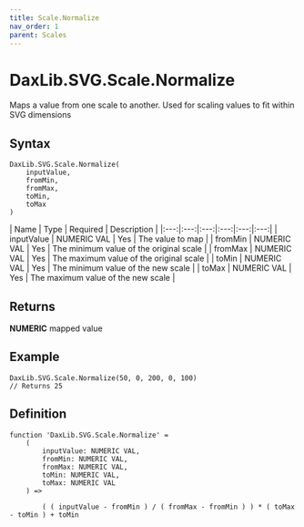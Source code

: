 ```yaml
---
title: Scale.Normalize
nav_order: 1
parent: Scales
---
```


# DaxLib.SVG.Scale.Normalize

Maps a value from one scale to another. Used for scaling values to fit within SVG dimensions

## Syntax

```dax
DaxLib.SVG.Scale.Normalize(
    inputValue, 
    fromMin, 
    fromMax, 
    toMin, 
    toMax
)
```

| Name       | Type        | Required | Description                         |
|:---:|:---:|:---:|:---:|:---:|:---:|
| inputValue | NUMERIC VAL | Yes      | The value to map                    |
| fromMin    | NUMERIC VAL | Yes      | The minimum value of the original scale |
| fromMax    | NUMERIC VAL | Yes      | The maximum value of the original scale |
| toMin      | NUMERIC VAL | Yes      | The minimum value of the new scale  |
| toMax      | NUMERIC VAL | Yes      | The maximum value of the new scale  |

## Returns

**NUMERIC** mapped value

## Example

```dax
DaxLib.SVG.Scale.Normalize(50, 0, 200, 0, 100) 
// Returns 25
```

## Definition

```dax
function 'DaxLib.SVG.Scale.Normalize' =
    (
        inputValue: NUMERIC VAL,
        fromMin: NUMERIC VAL,
        fromMax: NUMERIC VAL,
        toMin: NUMERIC VAL,
        toMax: NUMERIC VAL
    ) =>

        ( ( inputValue - fromMin ) / ( fromMax - fromMin ) ) * ( toMax - toMin ) + toMin
```

